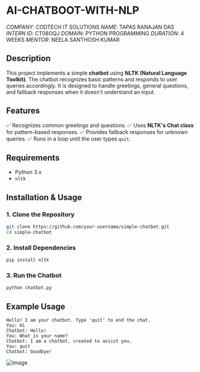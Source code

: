 # AI-CHATBOOT-WITH-NLP

*COMPANY*: CODTECH IT SOLUTIONS
*NAME*: TAPAS RANAJAN DAS
*INTERN ID*: CT08OQJ
*DOMAIN*: PYTHON PROGRAMMING
*DURATION*: 4 WEEKS
*MENTOR*: NEELA SANTHOSH KUMAR

## Description
This project implements a simple **chatbot** using **NLTK (Natural Language Toolkit)**. The chatbot recognizes basic patterns and responds to user queries accordingly. It is designed to handle greetings, general questions, and fallback responses when it doesn't understand an input.

## Features
✅ Recognizes common greetings and questions.
✅ Uses **NLTK's Chat class** for pattern-based responses.
✅ Provides fallback responses for unknown queries.
✅ Runs in a loop until the user types `quit`.

## Requirements
- Python 3.x
- `nltk`

## Installation & Usage

### 1. Clone the Repository
```bash
git clone https://github.com/your-username/simple-chatbot.git
cd simple-chatbot
```

### 2. Install Dependencies
```bash
pip install nltk
```

### 3. Run the Chatbot
```bash
python chatbot.py
```

## Example Usage
```
Hello! I am your chatbot. Type 'quit' to end the chat.
You: Hi
Chatbot: Hello!
You: What is your name?
Chatbot: I am a chatbot, created to assist you.
You: quit
Chatbot: Goodbye!
```
![Image](https://github.com/user-attachments/assets/16c47195-200b-4ab4-81fd-5c7fd617e00d)
